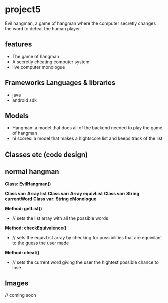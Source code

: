 project5
========

Evil hangman, a game of hangman where the computer secretly changes the word to defeat the human player

features
--------

- The game of hangman
- A secretly cheating computer system
- live computer monologue

Frameworks Languages & libraries
--------------------------------

- java
- android sdk

Models
------

- Hangman: a model that does all of the backend needed to play the game of hangman
- hi scores: a model that makes a hightscore list and keeps track of the list

Classes etc (code design)
-------------------------

normal hangman
--------------


**Class:              EvilHangman()**

**Class var:          Array list**
**Class var:          Array equivList**
**Class var:          String currentWord**
**Class var:          String cMonologue**

**Method:             getList()**
* // sets the list array with all the possible words

**Method:             checkEquivalence()**
* // sets the equivList array by checking for possibilities that are equivilant to the guess the user made

**Method:             cheat()**
* // sets the current word giving the user the hightest possible chance to lose


Images
------

// coming soon
